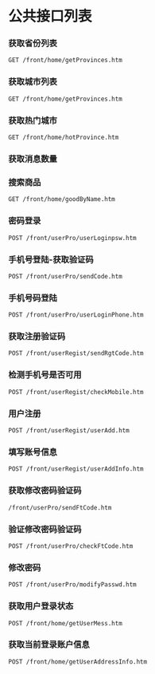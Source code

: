 # 公共接口列表

### 获取省份列表  
`GET /front/home/getProvinces.htm`

### 获取城市列表  
`GET /front/home/getProvinces.htm`

### 获取热门城市  
`GET /front/home/hotProvince.htm`

### 获取消息数量

### 搜索商品  
`GET /front/home/goodByName.htm`

### 密码登录  
`POST /front/userPro/userLoginpsw.htm`

### 手机号登陆-获取验证码
`POST /front/userPro/sendCode.htm`

### 手机号码登陆
`POST /front/userPro/userLoginPhone.htm`

### 获取注册验证码
`POST /front/userRegist/sendRgtCode.htm`

### 检测手机号是否可用  
`POST /front/userRegist/checkMobile.htm`

### 用户注册  
`POST /front/userRegist/userAdd.htm`

### 填写账号信息
`POST /front/userRegist/userAddInfo.htm`

### 获取修改密码验证码  
`/front/userPro/sendFtCode.htm`

### 验证修改密码验证码
`POST /front/userPro/checkFtCode.htm`

### 修改密码  
`POST /front/userPro/modifyPasswd.htm`

### 获取用户登录状态  
`POST /front/home/getUserMess.htm`

### 获取当前登录账户信息  
`POST /front/home/getUserAddressInfo.htm`